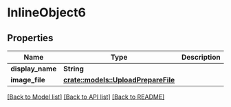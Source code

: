 # InlineObject6

## Properties

Name | Type | Description | Notes
------------ | ------------- | ------------- | -------------
**display_name** | **String** |  | 
**image_file** | [**crate::models::UploadPrepareFile**](UploadPrepareFile.md) |  | 

[[Back to Model list]](../README.md#documentation-for-models) [[Back to API list]](../README.md#documentation-for-api-endpoints) [[Back to README]](../README.md)



